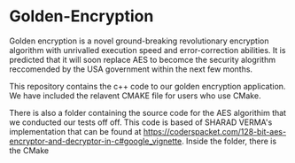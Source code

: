 # Golden-Encryption
Golden encryption is a novel ground-breaking revolutionary encryption algorithm with unrivalled execution speed and error-correction abilities. It is predicted that it will soon replace AES to becomce the security alogrithm reccomended by the USA government within the next few months.

This repository contains the c++ code to our golden encryption application. We have included the relavent CMAKE file for users who use CMake.

There is also a folder containing the source code for the AES algorithim that we conducted our tests off off. This code is based of SHARAD VERMA's implementation that can be found at https://coderspacket.com/128-bit-aes-encryptor-and-decryptor-in-c#google_vignette. Inside the folder, there is the CMake
